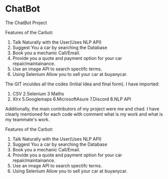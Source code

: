 # ChatBot
The ChatBot Project

Features of the Carbot:
1. Talk Naturally with the User(Uses NLP API)
2. Suggest You a car by searching the Database
3. Book you a mechanic Call/Email.
4. Provide you a quote and payment option for your car repair/maintainance.
5. Use an image API to search spectifc terms.
6. Using Selenium Allow you to sell your car at buyanycar.


The GIT inculdes all the codes (Initial Idea and final form). I have imported:
1. CSV
2.Selenium
3 Maths
4. Xlrx
5.Googlemaps
6.MicrosoftAsure
7.Discord
8.NLP API

Additionally, the main contributors of my project were me and chad. I have clearly mentioned for each code with comment what is my work and what is
my teammate's work.

Features of the Carbot:
1. Talk Naturally with the User(Uses NLP API)
2. Suggest You a car by searching the Database
3. Book you a mechanic Call/Email.
4. Provide you a quote and payment option for your car repair/maintainance.
5. Use an image API to search spectifc terms.
6. Using Selenium Allow you to sell your car at buyanycar.


